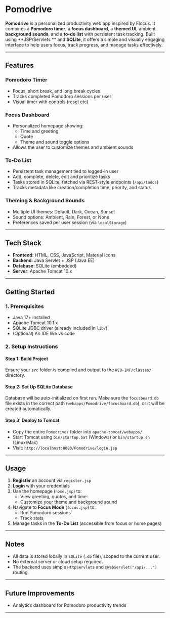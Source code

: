 # Pomodrive

**Pomodrive** is a personalized productivity web app inspired by Flocus. It combines a **Pomodoro timer**, a **focus dashboard**, a **themed UI**, ambient **background sounds**, and a **to-do list** with persistent task tracking. Built using **JSP/Servlets ** and **SQLite**, it offers a simple and visually engaging interface to help users focus, track progress, and manage tasks effectively.

---

## Features

###  Pomodoro Timer
- Focus, short break, and long break cycles
- Tracks completed Pomodoro sessions per user
- Visual timer with controls (reset etc)

### Focus Dashboard
- Personalized homepage showing:
  - Time and greeting
  - Quote 
  - Theme and sound toggle options
- Allows the user to customize themes and ambient sounds

### To-Do List
- Persistent task management tied to logged-in user
- Add, complete, delete, edit and prioritize tasks
- Tasks stored in SQLite, fetched via REST-style endpoints (`/api/todos`)
- Tracks metadata like creation/completion time, priority, and status

### Theming & Background Sounds
- Multiple UI themes: Default, Dark, Ocean, Sunset
- Sound options: Ambient, Rain, Forest, or None
- Preferences saved per user session (via `localStorage`)

---

## Tech Stack

- **Frontend**: HTML, CSS, JavaScript, Material Icons
- **Backend**: Java Servlet + JSP (Java EE)
- **Database**: SQLite (embedded)
- **Server**: Apache Tomcat 10.x
 
---

## Getting Started

### 1. Prerequisites
- Java 17+ installed
- Apache Tomcat 10.1.x
- SQLite JDBC driver (already included in `lib/`)
- (Optional) An IDE like vs code

### 2. Setup Instructions

#### Step 1: Build Project
Ensure your `src` folder is compiled and output to the `WEB-INF/classes/` directory.

#### Step 2: Set Up SQLite Database
Database will be auto-initialized on first run.
Make sure the `focusboard.db` file exists in the correct path (`webapps/Pomodrive/focusboard.db`), or it will be created automatically.

#### Step 3: Deploy to Tomcat
- Copy the entire `Pomodrive/` folder into `apache-tomcat/webapps/`
- Start Tomcat using `bin/startup.bat` (Windows) or `bin/startup.sh` (Linux/Mac)
- Visit: `http://localhost:8080/Pomodrive/login.jsp`

---

## Usage

1. **Register** an account via `register.jsp`
2. **Login** with your credentials
3. Use the homepage (`home.jsp`) to:
   - View greeting, quotes, and time
   - Customize your theme and background sound
4. Navigate to **Focus Mode** (`focus.jsp`) to:
   - Run Pomodoro sessions
   - Track stats
5. Manage tasks in the **To-Do List** (accessible from focus or home pages)

--- 

## Notes

- All data is stored locally in `SQLite` (`.db` file), scoped to the current user.
- No external server or cloud setup required.
- The backend uses simple `HttpServlet`s and `@WebServlet("/api/...")` routing.

---

## Future Improvements
 
- Analytics dashboard for Pomodoro productivity trends 

--- 